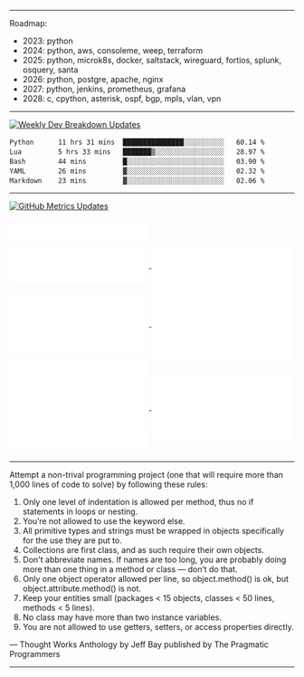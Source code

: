 
---

Roadmap:

- 2023: python
- 2024: python, aws, consoleme, weep, terraform
- 2025: python, microk8s, docker, saltstack, wireguard, fortios, splunk, osquery, santa
- 2026: python, postgre, apache, nginx
- 2027: python, jenkins, prometheus, grafana
- 2028: c, cpython, asterisk, ospf, bgp, mpls, vlan, vpn
  
---

[![Weekly Dev Breakdown Updates](https://github.com/raelldottin/raelldottin/actions/workflows/wakatime.yml/badge.svg)](https://github.com/raelldottin/raelldottin/actions/workflows/wakatime.yml)

<!--START_SECTION:waka-->

```txt
Python      11 hrs 31 mins  ███████████████░░░░░░░░░░   60.14 %
Lua         5 hrs 33 mins   ███████▒░░░░░░░░░░░░░░░░░   28.97 %
Bash        44 mins         █░░░░░░░░░░░░░░░░░░░░░░░░   03.90 %
YAML        26 mins         ▓░░░░░░░░░░░░░░░░░░░░░░░░   02.32 %
Markdown    23 mins         ▓░░░░░░░░░░░░░░░░░░░░░░░░   02.06 %
```

<!--END_SECTION:waka-->

---

[![GitHub Metrics Updates](https://github.com/raelldottin/raelldottin/actions/workflows/metrics.yml/badge.svg)](https://github.com/raelldottin/raelldottin/actions/workflows/metrics.yml)

<a href="https://github.com/raelldottin">
  <img align="center" width="49%" src="./header.svg" />
</a>
<br/>
<a href="https://github.com/raelldottin">
  <img align="center" width="49%" src="./repositories.svg" />
</a>
<a href="https://github.com/raelldottin">
  <img align="center" width="49%" src="./acti_comm.svg" />
</a>

<a href="https://github.com/raelldottin">
  <img align="center" width="49%" src="./iso_calender.svg" />
</a>

<a href="https://github.com/raelldottin">
    <img align="center" width="49%" src="./issue_pr_lang.svg" />
</a>

<a href="https://github.com/raelldottin">
  <img align="center" width="49%" src="./github-habits.svg" />
</a>
<a href="https://github.com/raelldottin">
    <img align="center" width="49%" src="./achievements.svg" />
</a>

---

Attempt a non-trival programming project (one that will require more than 1,000 lines of code to solve) by following these rules:
1. Only one level of indentation is allowed per method, thus no if statements in loops or nesting.
1. You’re not allowed to use the keyword else.
1. All primitive types and strings must be wrapped in objects specifically for the use they are put to.
1. Collections are first class, and as such require their own objects.
1. Don't abbreviate names. If names are too long, you are probably doing more than one thing in a method or class — don’t do that.
1. Only one object operator allowed per line, so object.method() is ok, but object.attribute.method() is not.
1. Keep your entities small (packages < 15 objects, classes < 50 lines, methods < 5 lines).
1. No class may have more than two instance variables.
1. You are not allowed to use getters, setters, or access properties directly.

— Thought Works Anthology by Jeff Bay published by The Pragmatic Programmers

---

<!--

If hate reflects success, perhaps they should lessen their disdain for me. Either amplify my accomplishments or realize that seeking my downfall is also their own undoing.

---

As a black person, I often feel like I'm under constant scrutiny. Trust becomes a luxury in a world that seems perpetually against me. If my actions seem aggressive, understand that they stem from a relentless battle for my basic right to exist.

---

-->
